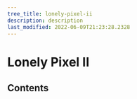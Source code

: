 ```yaml
---
tree_title: lonely-pixel-ii
description: description
last_modified: 2022-06-09T21:23:28.2328
---
```


# Lonely Pixel II

## Contents
